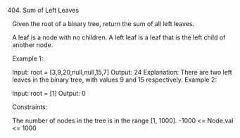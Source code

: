 404. Sum of Left Leaves

Given the root of a binary tree, return the sum of all left leaves.

A leaf is a node with no children. A left leaf is a leaf that is the left child of another node.

 

Example 1:


Input: root = [3,9,20,null,null,15,7]
Output: 24
Explanation: There are two left leaves in the binary tree, with values 9 and 15 respectively.
Example 2:

Input: root = [1]
Output: 0
 

Constraints:

The number of nodes in the tree is in the range [1, 1000].
-1000 <= Node.val <= 1000
